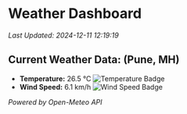 
# Weather Dashboard

_Last Updated: 2024-12-11 12:19:19_

## Current Weather Data: (Pune, MH)
- **Temperature:** 26.5 °C ![Temperature Badge](https://img.shields.io/badge/Temperature-Medium%20Temp-green)
- **Wind Speed:** 6.1 km/h ![Wind Speed Badge](https://img.shields.io/badge/Wind%20Speed-Low%20Wind-blue)

*Powered by Open-Meteo API*
